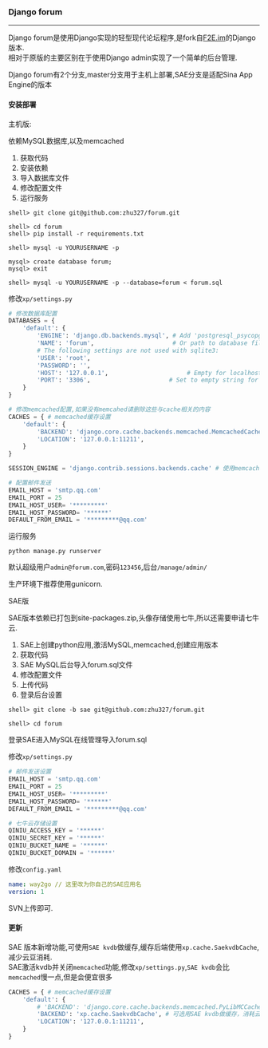 ### Django forum

***

Django forum是使用Django实现的轻型现代论坛程序,是fork自[F2E.im](https://github.com/PaulGuo/F2E.im)的Django版本.  
相对于原版的主要区别在于使用Django admin实现了一个简单的后台管理.

Django forum有2个分支,master分支用于主机上部署,SAE分支是适配Sina App Engine的版本

#### 安装部署

主机版:

依赖MySQL数据库,以及memcached

1. 获取代码
2. 安装依赖
3. 导入数据库文件
4. 修改配置文件
5. 运行服务

```shell
shell> git clone git@github.com:zhu327/forum.git

shell> cd forum
shell> pip install -r requirements.txt

shell> mysql -u YOURUSERNAME -p

mysql> create database forum;
mysql> exit

shell> mysql -u YOURUSERNAME -p --database=forum < forum.sql
```

修改`xp/settings.py`

```python
# 修改数据库配置
DATABASES = {
    'default': {
        'ENGINE': 'django.db.backends.mysql', # Add 'postgresql_psycopg2', 'mysql', 'sqlite3' or 'oracle'.
        'NAME': 'forum',                      # Or path to database file if using sqlite3.
        # The following settings are not used with sqlite3:
        'USER': 'root',
        'PASSWORD': '',
        'HOST': '127.0.0.1',                      # Empty for localhost through domain sockets or '127.0.0.1' for localhost through TCP.
        'PORT': '3306',                      # Set to empty string for default.
    }
}

# 修改memcached配置,如果没有memcahed请删除这些与cache相关的内容
CACHES = { # memcached缓存设置
    'default': {
        'BACKEND': 'django.core.cache.backends.memcached.MemcachedCache',
        'LOCATION': '127.0.0.1:11211',
    }
}

SESSION_ENGINE = 'django.contrib.sessions.backends.cache' # 使用memcached存储session

# 配置邮件发送
EMAIL_HOST = 'smtp.qq.com'
EMAIL_PORT = 25
EMAIL_HOST_USER= '*********'
EMAIL_HOST_PASSWORD= '******'
DEFAULT_FROM_EMAIL = '*********@qq.com'
```

运行服务

```shell
python manage.py runserver
```

默认超级用户`admin@forum.com`,密码`123456`,后台`/manage/admin/`

生产环境下推荐使用gunicorn.

SAE版

SAE版本依赖已打包到site-packages.zip,头像存储使用七牛,所以还需要申请七牛云.

1. SAE上创建python应用,激活MySQL,memcached,创建应用版本
2. 获取代码
3. SAE MySQL后台导入forum.sql文件
4. 修改配置文件
5. 上传代码
6. 登录后台设置

```shell
shell> git clone -b sae git@github.com:zhu327/forum.git

shell> cd forum
```

登录SAE进入MySQL在线管理导入forum.sql

修改`xp/settings.py`

```python
# 邮件发送设置
EMAIL_HOST = 'smtp.qq.com'
EMAIL_PORT = 25
EMAIL_HOST_USER= '*********'
EMAIL_HOST_PASSWORD= '******'
DEFAULT_FROM_EMAIL = '*********@qq.com'

# 七牛云存储设置
QINIU_ACCESS_KEY = '******'
QINIU_SECRET_KEY = '******'
QINIU_BUCKET_NAME = '******'
QINIU_BUCKET_DOMAIN = '******'
```

修改`config.yaml`

```yaml
name: way2go // 这里改为你自己的SAE应用名
version: 1
```

SVN上传即可.

#### 更新

SAE 版本新增功能,可使用`SAE kvdb`做缓存,缓存后端使用`xp.cache.SaekvdbCache`,减少云豆消耗.  
SAE激活kvdb并关闭`memcached`功能,修改`xp/settings.py`,`SAE kvdb`会比`memcached`慢一点,但是会便宜很多

```python
CACHES = { # memcached缓存设置
    'default': {
        # 'BACKEND': 'django.core.cache.backends.memcached.PyLibMCCache', # SAE使用pylibmc
        'BACKEND': 'xp.cache.SaekvdbCache', # 可选用SAE kvdb做缓存，消耗云豆更少
        'LOCATION': '127.0.0.1:11211',
    }
}
```
